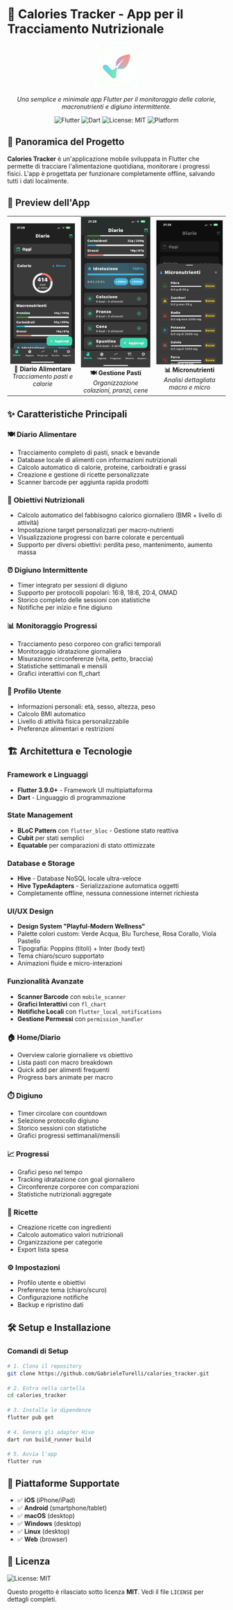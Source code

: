 # 🍎 Calories Tracker - App per il Tracciamento Nutrizionale

<div align="center">
  <img src="assets/images/logo.png" alt="Calories Tracker Logo" width="100" height="100">
  
  <p><em>Una semplice e minimale app Flutter per il monitoraggio delle calorie, macronutrienti e digiuno intermittente.</em></p>
  
  ![Flutter](https://img.shields.io/badge/Flutter-02569B?style=for-the-badge&logo=flutter&logoColor=white)
  ![Dart](https://img.shields.io/badge/Dart-0175C2?style=for-the-badge&logo=dart&logoColor=white)
  ![License: MIT](https://img.shields.io/badge/License-MIT-yellow.svg?style=for-the-badge)
  ![Platform](https://img.shields.io/badge/Platform-iOS%20%7C%20Android%20%7C%20Web%20%7C%20Desktop-blue?style=for-the-badge)
</div>

## 📱 Panoramica del Progetto

**Calories Tracker** è un'applicazione mobile sviluppata in Flutter che permette di tracciare l'alimentazione quotidiana, monitorare i progressi fisici. L'app è progettata per funzionare completamente offline, salvando tutti i dati localmente.

## 📸 Preview dell'App

<div align="center">
  <table>
    <tr>
      <td align="center">
        <img src="assets/images/diary.jpg" alt="Diario Alimentare" width="250">
        <br><b>📖 Diario Alimentare</b>
        <br><em>Tracciamento pasti e calorie</em>
      </td>
      <td align="center">
        <img src="assets/images/meals.jpg" alt="Gestione Pasti" width="250">
        <br><b>🍽️ Gestione Pasti</b>
        <br><em>Organizzazione colazioni, pranzi, cene</em>
      </td>
      <td align="center">
        <img src="assets/images/micros.jpg" alt="Micronutrienti" width="250">
        <br><b>📊 Micronutrienti</b>
        <br><em>Analisi dettagliata macro e micro</em>
      </td>
    </tr>
  </table>
</div>

## ✨ Caratteristiche Principali

### 🍽️ **Diario Alimentare**
- Tracciamento completo di pasti, snack e bevande
- Database locale di alimenti con informazioni nutrizionali
- Calcolo automatico di calorie, proteine, carboidrati e grassi
- Creazione e gestione di ricette personalizzate
- Scanner barcode per aggiunta rapida prodotti

### 🎯 **Obiettivi Nutrizionali**
- Calcolo automatico del fabbisogno calorico giornaliero (BMR + livello di attività)
- Impostazione target personalizzati per macro-nutrienti
- Visualizzazione progressi con barre colorate e percentuali
- Supporto per diversi obiettivi: perdita peso, mantenimento, aumento massa

### ⏰ **Digiuno Intermittente**
- Timer integrato per sessioni di digiuno
- Supporto per protocolli popolari: 16:8, 18:6, 20:4, OMAD
- Storico completo delle sessioni con statistiche
- Notifiche per inizio e fine digiuno

### 📊 **Monitoraggio Progressi**
- Tracciamento peso corporeo con grafici temporali
- Monitoraggio idratazione giornaliera
- Misurazione circonferenze (vita, petto, braccia)
- Statistiche settimanali e mensili
- Grafici interattivi con fl_chart

### 👤 **Profilo Utente**
- Informazioni personali: età, sesso, altezza, peso
- Calcolo BMI automatico
- Livello di attività fisica personalizzabile
- Preferenze alimentari e restrizioni

## 🏗️ Architettura e Tecnologie

### **Framework e Linguaggi**
- **Flutter 3.9.0+** - Framework UI multipiattaforma
- **Dart** - Linguaggio di programmazione

### **State Management**
- **BLoC Pattern** con `flutter_bloc` - Gestione stato reattiva
- **Cubit** per stati semplici
- **Equatable** per comparazioni di stato ottimizzate

### **Database e Storage**
- **Hive** - Database NoSQL locale ultra-veloce
- **Hive TypeAdapters** - Serializzazione automatica oggetti
- Completamente offline, nessuna connessione internet richiesta

### **UI/UX Design**
- **Design System "Playful-Modern Wellness"**
- Palette colori custom: Verde Acqua, Blu Turchese, Rosa Corallo, Viola Pastello
- Tipografia: Poppins (titoli) + Inter (body text)
- Tema chiaro/scuro supportato
- Animazioni fluide e micro-interazioni

### **Funzionalità Avanzate**
- **Scanner Barcode** con `mobile_scanner`
- **Grafici Interattivi** con `fl_chart`
- **Notifiche Locali** con `flutter_local_notifications`
- **Gestione Permessi** con `permission_handler`

### **🏠 Home/Diario**
- Overview calorie giornaliere vs obiettivo
- Lista pasti con macro breakdown
- Quick add per alimenti frequenti
- Progress bars animate per macro

### **⏱️ Digiuno**
- Timer circolare con countdown
- Selezione protocollo digiuno
- Storico sessioni con statistiche
- Grafici progressi settimanali/mensili

### **📈 Progressi**
- Grafici peso nel tempo
- Tracking idratazione con goal giornaliero
- Circonferenze corporee con comparazioni
- Statistiche nutrizionali aggregate

### **🍳 Ricette**
- Creazione ricette con ingredienti
- Calcolo automatico valori nutrizionali
- Organizzazione per categorie
- Export lista spesa

### **⚙️ Impostazioni**
- Profilo utente e obiettivi
- Preferenze tema (chiaro/scuro)
- Configurazione notifiche
- Backup e ripristino dati

## 🛠️ Setup e Installazione

### **Comandi di Setup**
```bash
# 1. Clona il repository
git clone https://github.com/GabrieleTurelli/calories_tracker.git

# 2. Entra nella cartella
cd calories_tracker

# 3. Installa le dipendenze
flutter pub get

# 4. Genera gli adapter Hive
dart run build_runner build

# 5. Avvia l'app
flutter run
```

## 📱 Piattaforme Supportate

- ✅ **iOS** (iPhone/iPad)
- ✅ **Android** (smartphone/tablet)
- ✅ **macOS** (desktop)
- ✅ **Windows** (desktop)
- ✅ **Linux** (desktop)
- ✅ **Web** (browser)

## 📄 Licenza

![License: MIT](https://img.shields.io/badge/License-MIT-yellow.svg)

Questo progetto è rilasciato sotto licenza **MIT**. Vedi il file `LICENSE` per dettagli completi.